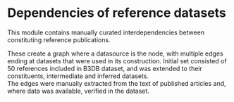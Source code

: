 # Dependencies of reference datasets

This module contains manually curated interdependencies between constituting reference publications.

These create a graph where a datasource is the node, with multiple edges ending at datasets that were used in its construction.
Initial set consisted of 50 references included in B3DB dataset, and was extended to their constituents, intermediate and inferred datasets.  
The edges were manually extracted from the text of published articles and, where data was available, verified in the dataset. 
 
